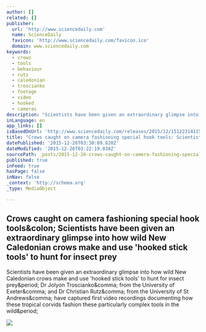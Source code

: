 ```yaml
---
author: []
related: []
publisher:
  url: 'http://www.sciencedaily.com'
  name: ScienceDaily
  favicon: 'http://www.sciencedaily.com/favicon.ico'
  domain: www.sciencedaily.com
keywords:
  - crows
  - tools
  - behaviour
  - rutz
  - caledonian
  - troscianko
  - footage
  - video
  - hooked
  - cameras
description: "Scientists have been given an extraordinary glimpse into how wild New Caledonian crows make and use 'hooked stick tools' to hunt for insect prey. Dr Jolyon Troscianko, from the University of Exeter, and Dr Christian Rutz, from the University of St Andrews, have captured first video recordings documenting how these tropical corvids fashion these particularly complex tools in the wild."
inLanguage: en
app_links: []
isBasedOnUrl: 'http://www.sciencedaily.com/releases/2015/12/151223141159.htm'
title: "Crows caught on camera fashioning special hook tools: Scientists have been given an extraordinary glimpse into how wild New Caledonian crows make and use 'hooked stick tools' to hunt for insect prey"
datePublished: '2015-12-26T03:30:09.820Z'
dateModified: '2015-12-26T03:22:19.038Z'
sourcePath: _posts/2015-12-26-crows-caught-on-camera-fashioning-special-hook-tools-scient.md
published: true
inFeed: true
hasPage: false
inNav: false
_context: 'http://schema.org'
_type: MediaObject

---
```

<article style=""><h1>Crows caught on camera fashioning special hook tools&amp;colon; Scientists have been given an extraordinary glimpse into how wild New Caledonian crows make and use 'hooked stick tools' to hunt for insect prey</h1><p>Scientists have been given an extraordinary glimpse into how wild New Caledonian crows make and use 'hooked stick tools' to hunt for insect prey&amp;period; Dr Jolyon Troscianko&amp;comma; from the University of Exeter&amp;comma; and Dr Christian Rutz&amp;comma; from the University of St Andrews&amp;comma; have captured first video recordings documenting how these tropical corvids fashion these particularly complex tools in the wild&amp;period;</p><img src="http://images.sciencedaily.com/2015/12/151223141159_1_540x360.jpg" /></article>